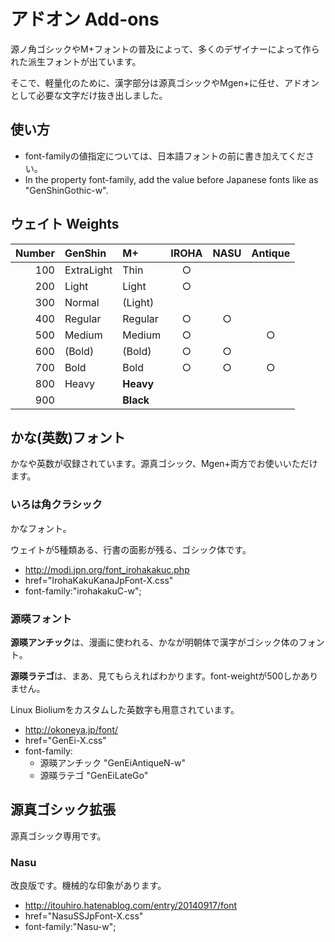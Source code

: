 # アドオン Add-ons

源ノ角ゴシックやM+フォントの普及によって、多くのデザイナーによって作られた派生フォントが出ています。

そこで、軽量化のために、漢字部分は源真ゴシックやMgen+に任せ、アドオンとして必要な文字だけ抜き出しました。

## 使い方

- font-familyの値指定については、日本語フォントの前に書き加えてください。
- In the property font-family, add the value before Japanese fonts like as "GenShinGothic-w".

## ウェイト Weights

|Number|GenShin    |M+       |IROHA|NASU |Antique|
|-----:|:----------|:--------|:---:|:---:|:-----:|
|100   |ExtraLight |Thin     |○   |     |       |
|200   |Light      |Light    |○   |     |       |
|300   |Normal     |(Light)  |     |     |       |
|400   |Regular    |Regular  |○   |○   |       |
|500   |Medium     |Medium   |○   |     |○     |
|600   |(Bold)     |(Bold)   |○   |○   |       |
|700   |Bold       |Bold     |○   |○   |○     |
|800   |Heavy      |**Heavy**|     |     |       |
|900   |           |**Black**|     |     |       |

## かな(英数)フォント

かなや英数が収録されています。源真ゴシック、Mgen+両方でお使いいただけます。

### いろは角クラシック

かなフォント。

ウェイトが5種類ある、行書の面影が残る、ゴシック体です。

- http://modi.jpn.org/font_irohakakuc.php
- href="IrohaKakuKanaJpFont-X.css"
- font-family:"irohakakuC-w";

### 源暎フォント

**源暎アンチック**は、漫画に使われる、かなが明朝体で漢字がゴシック体のフォント。

**源暎ラテゴ**は、まあ、見てもらえればわかります。font-weightが500しかありません。

Linux Bioliumをカスタムした英数字も用意されています。

- http://okoneya.jp/font/
- href="GenEi-X.css"
- font-family:
  - 源暎アンチック "GenEiAntiqueN-w"
  - 源暎ラテゴ "GenEiLateGo"

## 源真ゴシック拡張

源真ゴシック専用です。

### Nasu

改良版です。機械的な印象があります。

- http://itouhiro.hatenablog.com/entry/20140917/font
- href="NasuSSJpFont-X.css"
- font-family:"Nasu-w";